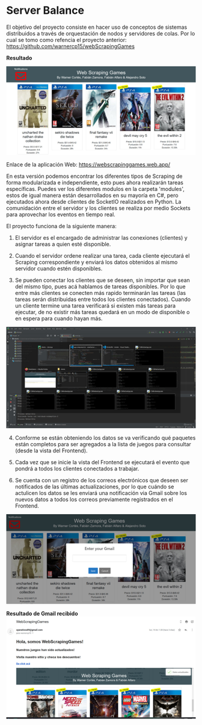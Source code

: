# Server Balance


El objetivo del proyecto consiste en hacer uso de conceptos de sistemas distribuidos a través de orquestación de nodos y servidores de colas. Por lo cual se tomo como refencia el proyecto anterior: https://github.com/warnercp15/webScrapingGames

**Resultado**

![vistaWeb](<./assets/result.jpeg>)

Enlace de la aplicación Web: https://webscrapinggames.web.app/

En esta versión podemos encontrar los diferentes tipos de Scraping de forma modularizada e independiente, esto pues ahora  realizarán tareas específicas. Puedes ver los diferentes modulos en la carpeta 'modules', estos de igual manera están desarrollados en su mayoría en C#, pero ejecutados ahora desde clientes de SocketIO realizados en Python. La comunidación entre el servidor y los clientes se realiza por medio Sockets para aprovechar los eventos en tiempo real.

El proyecto funciona de la siguiente manera: 

1. El servidor es el encargado de administrar las conexiones (clientes) y asignar tareas a quien esté disponible.

2. Cuando el servidor ordene realizar una tarea, cada cliente ejecutará el Scraping correspondiente y enviará los datos obtenidos al mismo servidor cuando estén disponibles.



3. Se pueden conectar los clientes que se deseen, sin importar que sean del mismo tipo, pues acá hablamos de tareas disponibles. Por lo que entre más clientes se conecten más rapido terminarán las tareas (las tareas serán distribuidas entre todos los clientes conectados). Cuando un cliente termine una tarea verificará si existen más tareas para ejecutar, de no existir más tareas quedará en un modo de disponible o en espera para cuando hayan más.

![multiClientes](<./assets/processing.jpeg>)

4. Conforme se están obteniendo los datos se va verificando qué paquetes están completos para ser agregados a la lista de juegos para consultar (desde la vista del Frontend).

5. Cada vez que se inicie la vista del Frontend se ejecutará el evento que pondrá a todos los clientes conectados a trabajar.

6. Se cuenta con un registro de los correos electrónicos que deseen ser notificados de las últimas actualizaciones, por lo que cuándo se actulicen los datos se les enviará una notificación via Gmail sobre los nuevos datos a todos los correos previamente registrados en el Frontend. 

![multiClientes](<./assets/register.jpeg>)

**Resultado de Gmail recibido**
![multiClientes](<./assets/mail.jpeg>)